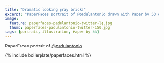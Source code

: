 ```yaml
---
title: "Dramatic looking gray bricks"
excerpt: "PaperFaces portrait of @padulantonio drawn with Paper by 53 on an iPad."
image: 
  feature: paperfaces-padulantonio-twitter-lg.jpg
  thumb: paperfaces-padulantonio-twitter-150.jpg
tags: [portrait, illustration, Paper by 53]
---
```


PaperFaces portrait of [@padulantonio](http://twitter.com/padulantonio).

{% include boilerplate/paperfaces.html %}